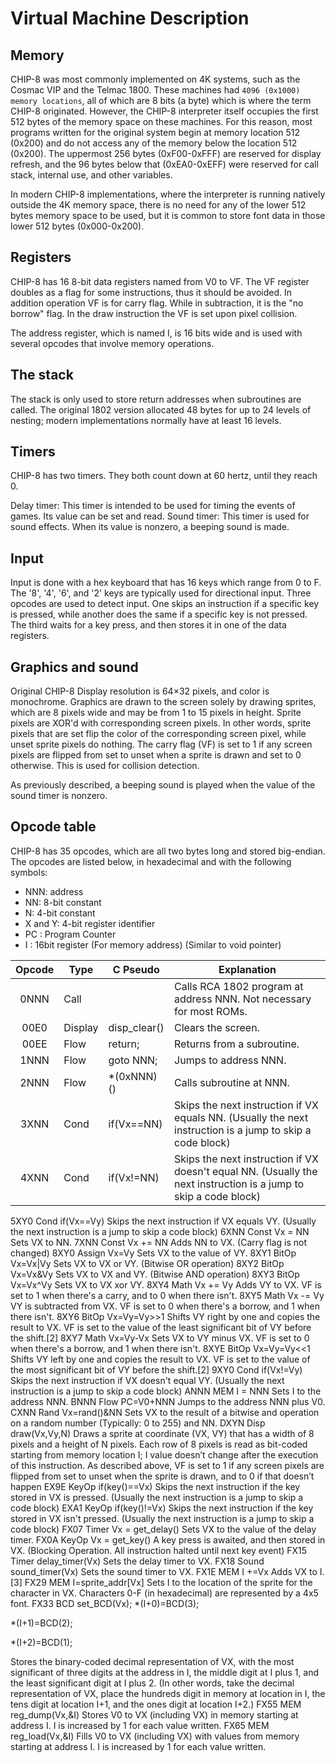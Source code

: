 # Virtual Machine Description

## Memory

CHIP-8 was most commonly implemented on 4K systems, such as the Cosmac VIP and the Telmac 1800. These machines had `4096 (0x1000) memory locations`, all of which are 8 bits (a byte) which is where the term CHIP-8 originated. However, the CHIP-8 interpreter itself occupies the first 512 bytes of the memory space on these machines. For this reason, most programs written for the original system begin at memory location 512 (0x200) and do not access any of the memory below the location 512 (0x200). The uppermost 256 bytes (0xF00-0xFFF) are reserved for display refresh, and the 96 bytes below that (0xEA0-0xEFF) were reserved for call stack, internal use, and other variables.

In modern CHIP-8 implementations, where the interpreter is running natively outside the 4K memory space, there is no need for any of the lower 512 bytes memory space to be used, but it is common to store font data in those lower 512 bytes (0x000-0x200).

## Registers
CHIP-8 has 16 8-bit data registers named from V0 to VF. The VF register doubles as a flag for some instructions, thus it should be avoided. In addition operation VF is for carry flag. While in subtraction, it is the "no borrow" flag. In the draw instruction the VF is set upon pixel collision.

The address register, which is named I, is 16 bits wide and is used with several opcodes that involve memory operations.

## The stack
The stack is only used to store return addresses when subroutines are called. The original 1802 version allocated 48 bytes for up to 24 levels of nesting; modern implementations normally have at least 16 levels.

## Timers
CHIP-8 has two timers. They both count down at 60 hertz, until they reach 0.

Delay timer: This timer is intended to be used for timing the events of games. Its value can be set and read.
Sound timer: This timer is used for sound effects. When its value is nonzero, a beeping sound is made.

## Input
Input is done with a hex keyboard that has 16 keys which range from 0 to F. The '8', '4', '6', and '2' keys are typically used for directional input. Three opcodes are used to detect input. One skips an instruction if a specific key is pressed, while another does the same if a specific key is not pressed. The third waits for a key press, and then stores it in one of the data registers.

## Graphics and sound
Original CHIP-8 Display resolution is 64×32 pixels, and color is monochrome. Graphics are drawn to the screen solely by drawing sprites, which are 8 pixels wide and may be from 1 to 15 pixels in height. Sprite pixels are XOR'd with corresponding screen pixels. In other words, sprite pixels that are set flip the color of the corresponding screen pixel, while unset sprite pixels do nothing. The carry flag (VF) is set to 1 if any screen pixels are flipped from set to unset when a sprite is drawn and set to 0 otherwise. This is used for collision detection.

As previously described, a beeping sound is played when the value of the sound timer is nonzero.

## Opcode table
CHIP-8 has 35 opcodes, which are all two bytes long and stored big-endian. The opcodes are listed below, in hexadecimal and with the following symbols:

* NNN: address
* NN: 8-bit constant
* N: 4-bit constant
* X and Y: 4-bit register identifier
* PC : Program Counter
* I : 16bit register (For memory address) (Similar to void pointer)

Opcode | Type | C Pseudo | Explanation
:-----:|------|----------|------------
0NNN   | Call |          | Calls RCA 1802 program at address NNN. Not necessary for most ROMs.
00E0   | Display | disp_clear() | Clears the screen.
00EE   | Flow |	return;	 | Returns from a subroutine.
1NNN   | Flow	| goto NNN;| Jumps to address NNN.
2NNN   | Flow	| *(0xNNN)() | Calls subroutine at NNN.
3XNN   | Cond	| if(Vx==NN) | Skips the next instruction if VX equals NN. (Usually the next instruction is a jump to skip a code block)
4XNN   | Cond	| if(Vx!=NN) | Skips the next instruction if VX doesn't equal NN. (Usually the next instruction is a jump to skip a code block)
5XY0	Cond	if(Vx==Vy)	Skips the next instruction if VX equals VY. (Usually the next instruction is a jump to skip a code block)
6XNN	Const	Vx = NN	Sets VX to NN.
7XNN	Const	Vx += NN	Adds NN to VX. (Carry flag is not changed)
8XY0	Assign	Vx=Vy	Sets VX to the value of VY.
8XY1	BitOp	Vx=Vx|Vy	Sets VX to VX or VY. (Bitwise OR operation)
8XY2	BitOp	Vx=Vx&Vy	Sets VX to VX and VY. (Bitwise AND operation)
8XY3	BitOp	Vx=Vx^Vy	Sets VX to VX xor VY.
8XY4	Math	Vx += Vy	Adds VY to VX. VF is set to 1 when there's a carry, and to 0 when there isn't.
8XY5	Math	Vx -= Vy	VY is subtracted from VX. VF is set to 0 when there's a borrow, and 1 when there isn't.
8XY6	BitOp	Vx=Vy=Vy>>1	Shifts VY right by one and copies the result to VX. VF is set to the value of the least significant bit of VY before the shift.[2]
8XY7	Math	Vx=Vy-Vx	Sets VX to VY minus VX. VF is set to 0 when there's a borrow, and 1 when there isn't.
8XYE	BitOp	Vx=Vy=Vy<<1	Shifts VY left by one and copies the result to VX. VF is set to the value of the most significant bit of VY before the shift.[2]
9XY0	Cond	if(Vx!=Vy)	Skips the next instruction if VX doesn't equal VY. (Usually the next instruction is a jump to skip a code block)
ANNN	MEM	I = NNN	Sets I to the address NNN.
BNNN	Flow	PC=V0+NNN	Jumps to the address NNN plus V0.
CXNN	Rand	Vx=rand()&NN	Sets VX to the result of a bitwise and operation on a random number (Typically: 0 to 255) and NN.
DXYN	Disp	draw(Vx,Vy,N)	Draws a sprite at coordinate (VX, VY) that has a width of 8 pixels and a height of N pixels. Each row of 8 pixels is read as bit-coded starting from memory location I; I value doesn’t change after the execution of this instruction. As described above, VF is set to 1 if any screen pixels are flipped from set to unset when the sprite is drawn, and to 0 if that doesn’t happen
EX9E	KeyOp	if(key()==Vx)	Skips the next instruction if the key stored in VX is pressed. (Usually the next instruction is a jump to skip a code block)
EXA1	KeyOp	if(key()!=Vx)	Skips the next instruction if the key stored in VX isn't pressed. (Usually the next instruction is a jump to skip a code block)
FX07	Timer	Vx = get_delay()	Sets VX to the value of the delay timer.
FX0A	KeyOp	Vx = get_key()	A key press is awaited, and then stored in VX. (Blocking Operation. All instruction halted until next key event)
FX15	Timer	delay_timer(Vx)	Sets the delay timer to VX.
FX18	Sound	sound_timer(Vx)	Sets the sound timer to VX.
FX1E	MEM	I +=Vx	Adds VX to I.[3]
FX29	MEM	I=sprite_addr[Vx]	Sets I to the location of the sprite for the character in VX. Characters 0-F (in hexadecimal) are represented by a 4x5 font.
FX33	BCD	set_BCD(Vx);
*(I+0)=BCD(3);

*(I+1)=BCD(2);

*(I+2)=BCD(1);

Stores the binary-coded decimal representation of VX, with the most significant of three digits at the address in I, the middle digit at I plus 1, and the least significant digit at I plus 2. (In other words, take the decimal representation of VX, place the hundreds digit in memory at location in I, the tens digit at location I+1, and the ones digit at location I+2.)
FX55	MEM	reg_dump(Vx,&I)	Stores V0 to VX (including VX) in memory starting at address I. I is increased by 1 for each value written.
FX65	MEM	reg_load(Vx,&I)	Fills V0 to VX (including VX) with values from memory starting at address I. I is increased by 1 for each value written.
